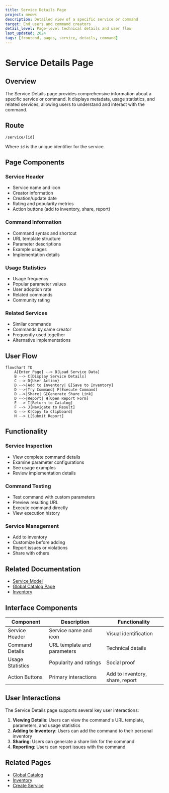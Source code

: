 ```yaml
---
title: Service Details Page
project: meows
description: Detailed view of a specific service or command
target: End users and command creators
detail_level: Page-level technical details and user flow
last_updated: 2024
tags: [frontend, pages, service, details, command]
---
```


# Service Details Page

## Overview

The Service Details page provides comprehensive information about a specific service or command. It displays metadata, usage statistics, and related services, allowing users to understand and interact with the command.

## Route

```
/service/[id]
```

Where `id` is the unique identifier for the service.

## Page Components

### Service Header

- Service name and icon
- Creator information
- Creation/update date
- Rating and popularity metrics
- Action buttons (add to inventory, share, report)

### Command Information

- Command syntax and shortcut
- URL template structure
- Parameter descriptions
- Example usages
- Implementation details

### Usage Statistics

- Usage frequency
- Popular parameter values
- User adoption rate
- Related commands
- Community rating

### Related Services

- Similar commands
- Commands by same creator
- Frequently used together
- Alternative implementations

## User Flow

```mermaid
flowchart TD
    A[Enter Page] --> B[Load Service Data]
    B --> C[Display Service Details]
    C --> D{User Action}
    D -->|Add to Inventory| E[Save to Inventory]
    D -->|Try Command| F[Execute Command]
    D -->|Share| G[Generate Share Link]
    D -->|Report| H[Open Report Form]
    E --> I[Return to Catalog]
    F --> J[Navigate to Result]
    G --> K[Copy to Clipboard]
    H --> L[Submit Report]
```

## Functionality

### Service Inspection

- View complete command details
- Examine parameter configurations
- See usage examples
- Review implementation details

### Command Testing

- Test command with custom parameters
- Preview resulting URL
- Execute command directly
- View execution history

### Service Management

- Add to inventory
- Customize before adding
- Report issues or violations
- Share with others

## Related Documentation

- [Service Model](../models/service.md)
- [Global Catalog Page](global-catalog.md)
- [Inventory](inventory.md)

## Interface Components

| Component        | Description                 | Functionality                   |
| ---------------- | --------------------------- | ------------------------------- |
| Service Header   | Service name and icon       | Visual identification           |
| Command Details  | URL template and parameters | Technical details               |
| Usage Statistics | Popularity and ratings      | Social proof                    |
| Action Buttons   | Primary interactions        | Add to inventory, share, report |

## User Interactions

The Service Details page supports several key user interactions:

1. **Viewing Details**: Users can view the command's URL template, parameters, and usage statistics
2. **Adding to Inventory**: Users can add the command to their personal inventory
3. **Sharing**: Users can generate a share link for the command
4. **Reporting**: Users can report issues with the command

## Related Pages

- [Global Catalog](global-catalog.md)
- [Inventory](inventory.md)
- [Create Service](create-service.md)
